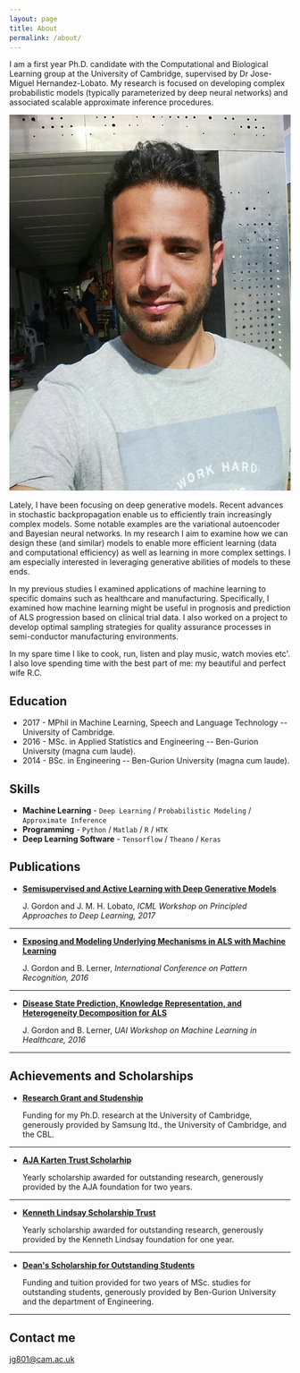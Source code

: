 ```yaml
---
layout: page
title: About
permalink: /about/
---
```


I am a first year Ph.D. candidate with the Computational and Biological Learning group at the University of Cambridge, supervised by Dr Jose-Miguel Hernandez-Lobato. My research is focused on developing complex probabilistic models (typically parameterized by deep neural networks) and associated scalable approximate inference procedures.

<div class='pull-right' markdown="1">

![Profile Pic](/images/SitePic.jpg) <!-- .element height="50%" width="50%" -->

</div>


Lately, I have been focusing on deep generative models. Recent advances in stochastic backpropagation enable us to efficiently train increasingly complex models. Some notable examples are the variational autoencoder and Bayesian neural networks. In my research I aim to examine how we can design these (and similar) models to enable more efficient learning (data and computational efficiency) as well as learning in more complex settings. I am especially interested in leveraging generative abilities of models to these ends.

In my previous studies I examined applications of machine learning to specific domains such as healthcare and manufacturing. Specifically, I examined how machine learning might be useful in prognosis and prediction of ALS progression based on clinical trial data. I also worked on a project to develop optimal sampling strategies for quality assurance processes in semi-conductor manufacturing environments.

In my spare time I like to cook, run, listen and play music, watch movies etc'. I also love spending time with the best part of me: my beautiful and perfect wife R.C.

## Education

* 2017 - MPhil in Machine Learning, Speech and Language Technology -- University of Cambridge.
* 2016 - MSc. in Applied Statistics and Engineering -- Ben-Gurion University (magna cum laude).
* 2014 - BSc. in Engineering -- Ben-Gurion University (magna cum laude).


## Skills

* **Machine Learning** - `Deep Learning` / `Probabilistic Modeling` / `Approximate Inference`
* **Programming** - `Python` / `Matlab` / `R` / `HTK`
* **Deep Learning Software** - `Tensorflow` / `Theano` / `Keras`    


## Publications

* [**Semisupervised and Active Learning with Deep Generative Models**](#) 
   
   J. Gordon and J. M. H. Lobato, _ICML Workshop on Principled Approaches to Deep Learning, 2017_


***

* [**Exposing and Modeling Underlying Mechanisms in ALS with Machine Learning**](#) 
   
   J. Gordon and B. Lerner, _International Conference on Pattern Recognition, 2016_


***


* [**Disease State Prediction, Knowledge Representation, and Heterogeneity Decomposition for ALS**](#) 
   
   J. Gordon and B. Lerner, _UAI Workshop on Machine Learning in Healthcare, 2016_


***
    
## Achievements and Scholarships


* [**Research Grant and Studenship**](#) 
   
   Funding for my Ph.D. research at the University of Cambridge, generously provided by Samsung ltd., the University of Cambridge, and the CBL.

***

* [**AJA Karten Trust Scholarhip**](#) 

    Yearly scholarship awarded for outstanding research, generously provided by the AJA foundation for two years.

***

* [**Kenneth Lindsay Scholarship Trust**](#) 

   Yearly scholarship awarded for outstanding research, generously provided by the Kenneth Lindsay foundation for one year.

***

* [**Dean's Scholarship for Outstanding Students**](#) 

   Funding and tuition provided for two years of MSc. studies for outstanding students, generously provided by Ben-Gurion University and the department of Engineering.

***


## Contact me

[jg801@cam.ac.uk](mailto:jg801@cam.ac.uk)